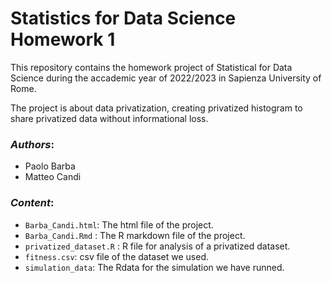# Statistics for Data Science Homework 1

This repository contains the homework project of Statistical for Data Science during the accademic year of 2022/2023 in Sapienza University of Rome.

The project is about data privatization, creating privatized histogram to share privatized data without informational loss.

### *Authors*:
* Paolo Barba
* Matteo Candi

### *Content*:


* `Barba_Candi.html`: The html file of the project.
* `Barba_Candi.Rmd` : The R markdown file of the project.
* `privatized_dataset.R` : R file for analysis of a privatized dataset.
* `fitness.csv`: csv file of the dataset we used.
* `simulation_data`: The Rdata for the simulation we have runned.

